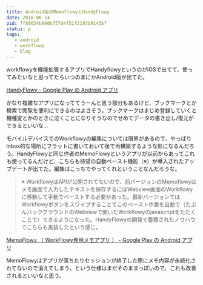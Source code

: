 ```yaml
---
title: Android版のMemoFlowyとHandyFlowy
date: 2016-06-14
pid: 7f89034b900b757d4f51f2193b9145bf
status: p
tags:
   - android
   - workflowy
   - blog
---
```


workflowyを機能拡張するアプリでHandyflowyというのがiOSで出てて、使ってみたいなと思ってたらいつのまにかAndroid版が出てた。

[HandyFlowy - Google Play の Android アプリ][1]

かなり複雑なアプリになっててうーんと思う部分もあるけど、ブックマークとか検索で閲覧を便利にできるのはよさそう。ブックマークはまじめ登録していくと機種変とかのときに泣くことになりそうなのでせめてデータの書き出し/復元ができるといいな…

モバイルデバイスでのWorkflowyの編集については限界があるので、やっぱりInbox的な場所にフラットに書いておいて後で再構築するような形になるんだろう。HandyFlowyと同じ作者のMemoFlowyというアプリが以前からあってこれも使ってるんだけど、こちらも待望の自動ペースト機能（※）が導入されたアップデートが出てた。編集はこっちでやってくれということなんだろうな。

> ※ WorkflowyはAPIが公開されてないので、前パージョンのMemoflowyはメモ画面で入力したテキストを保存するにはWebview画面のWorkflowyに移動して手動でペーストする必要があった。最新バージョンではWorkflowyボタンをスワイプすることでこのペースト作業を自動で（たぶんバックグラウンドのWebviewで開いたWorkflowyのjavascriptをたたくことで）できるようになった。HandyFlowyの開発で蓄積されたノウハウでこちらも実装したという感じ。

[MemoFlowy （ WorkFlowy専用メモアプリ ） - Google Play の Android アプリ][2]

MemoFlowyはアプリが落ちたりセッションが終了した際にメモ内容が永続化されてないので消えてしまう、という仕様はまだそのままっぽいので、これも改善されるといいなと思う。

[1]:	https://play.google.com/store/apps/details?id=jp.nap.app.handyflowy%0A
[2]:	https://play.google.com/store/apps/details?id=jp.nap.app.memoflowy